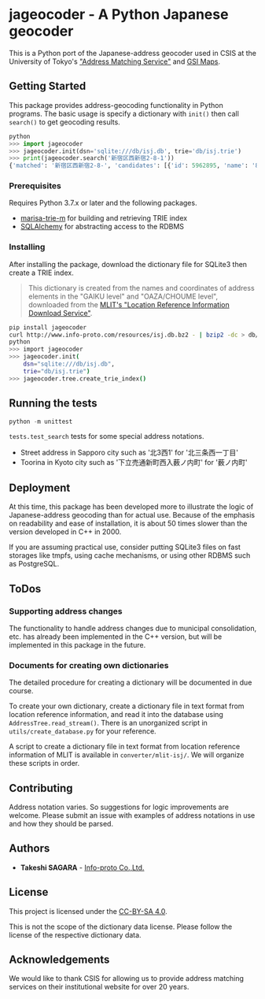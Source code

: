 # jageocoder - A Python Japanese geocoder

This is a Python port of the Japanese-address geocoder used in CSIS at the University of Tokyo's ["Address Matching Service"](https://newspat.csis.u-tokyo.ac.jp/geocode/modules/addmatch/index.php?content_id=1) and [GSI Maps](https://maps.gsi.go.jp/).

## Getting Started

This package provides address-geocoding functionality in Python programs. The basic usage is specify a dictionary with `init()` then call `search()` to get geocoding results.

```python
python
>>> import jageocoder
>>> jageocoder.init(dsn='sqlite:///db/isj.db', trie='db/isj.trie')
>>> print(jageocoder.search('新宿区西新宿2-8-1'))
{'matched': '新宿区西新宿2-8-', 'candidates': [{'id': 5962895, 'name': '8番', 'x': 139.691778, 'y': 35.689627, 'level': 7, 'note': None, 'fullname': ['東京都', '新宿区', '西新宿', '二丁目', '8番']}]}
```

### Prerequisites

Requires Python 3.7.x or later and the following packages.

- [marisa-trie-m](https://pypi.org/project/marisa-trie-m/)
    for building and retrieving TRIE index
- [SQLAlchemy](https://pypi.org/project/SQLAlchemy/)
    for abstracting access to the RDBMS

### Installing

After installing the package, download the dictionary file for SQLite3 then create a TRIE index.

> This dictionary is created from the names and coordinates of address elements in the "GAIKU level" and "OAZA/CHOUME level", downloaded from the [MLIT's "Location Reference Information Download Service"](https://nlftp.mlit.go.jp/isj/index.html).

```sh
pip install jageocoder
curl http://www.info-proto.com/resources/isj.db.bz2 - | bzip2 -dc > db/isj.db
python
>>> import jageocoder
>>> jageocoder.init(
	dsn="sqlite:///db/isj.db",
	trie="db/isj.trie")
>>> jageocoder.tree.create_trie_index()
```

## Running the tests

```python
python -m unittest
``` 

`tests.test_search` tests for some special address notations.

- Street address in Sapporo city such as '北3西1' for '北三条西一丁目'
- Toorina in Kyoto city such as '下立売通新町西入薮ノ内町' for '薮ノ内町'


## Deployment

At this time, this package has been developed more to illustrate the logic of Japanese-address geocoding than for actual use. Because of the emphasis on readability and ease of installation, it is about 50 times slower than the version developed in C++ in 2000.

If you are assuming practical use, consider putting SQLite3 files on fast storages like tmpfs, using cache mechanisms, or using other RDBMS such as PostgreSQL.

## ToDos

### Supporting address changes

The functionality to handle address changes due to municipal consolidation, etc. has already been implemented in the C++ version, but will be implemented in this package in the future.

### Documents for creating own dictionaries

The detailed procedure for creating a dictionary will be documented in due course.

To create your own dictionary, create a dictionary file in text format from location reference information, and read it into the database using `AddressTree.read_stream()`. There is an unorganized script in `utils/create_database.py` for your reference.

A script to create a dictionary file in text format from location reference information of MLIT is available in `converter/mlit-isj/`. We will organize these scripts in order.

## Contributing

Address notation varies. So suggestions for logic improvements are welcome. Please submit an issue with examples of address notations in use and how they should be parsed.

## Authors

* **Takeshi SAGARA** - [Info-proto Co.,Ltd.](https://www.info-proto.com/)

## License

This project is licensed under the [CC-BY-SA 4.0](https://creativecommons.org/licenses/by-sa/4.0/).

This is not the scope of the dictionary data license. Please follow the license of the respective dictionary data.

## Acknowledgements

We would like to thank CSIS for allowing us to provide address matching services on their institutional website for over 20 years.
